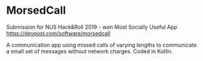 # MorsedCall
Submission for NUS Hack&Roll 2019 - won Most Socially Useful App
https://devpost.com/software/morsedcall

A communication app using missed calls of varying lengths to communicate a small set of messages without network charges.
Coded in Kotlin.
